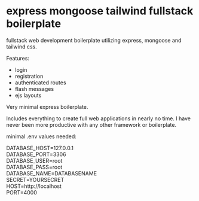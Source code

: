 # **express mongoose tailwind fullstack boilerplate**

fullstack web development boilerplate utilizing express, mongoose and tailwind css.

Features: 
* login
* registration
* authenticated routes
* flash messages
* ejs layouts

Very minimal express boilerplate.

Includes everything to create full web applications in nearly no time. I have never been more productive with any other framework or boilerplate.

minimal .env values needed:

DATABASE_HOST=127.0.0.1  
DATABASE_PORT=3306  
DATABASE_USER=root  
DATABASE_PASS=root  
DATABASE_NAME=DATABASENAME  
SECRET=YOURSECRET  
HOST=http://localhost  
PORT=4000
